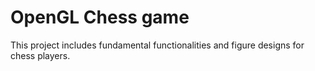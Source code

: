 # OpenGL Chess game
This project includes fundamental functionalities and figure designs for chess players.
